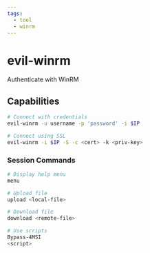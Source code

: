 ```yaml
---
tags:
  - tool
  - winrm
---
```

# evil-winrm

Authenticate with WinRM

## Capabilities

```bash
# Connect with credentials
evil-winrm -u username -p 'password' -i $IP

# Connect using SSL
evil-winrm -i $IP -S -c <cert> -k <priv-key>
```

### Session Commands

```bash
# Display help menu
menu

# Upload file
upload <local-file>

# Download file
download <remote-file>

# Use scripts
Bypass-4MSI
<script>
```
